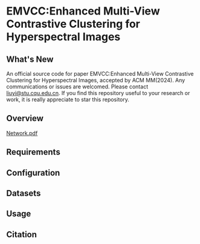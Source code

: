 # EMVCC:Enhanced Multi-View Contrastive Clustering for Hyperspectral Images 

## What's New
An official source code for paper EMVCC:Enhanced Multi-View Contrastive Clustering for Hyperspectral Images, accepted by ACM MM(2024).
Any communications or issues are welcomed. Please contact liuyi@stu.cqu.edu.cn. 
If you find this repository useful to your research or work, it is really appreciate to star this repository.

## Overview
[Network.pdf](https://github.com/user-attachments/files/16400312/Network.png)


## Requirements

## Configuration


## Datasets


## Usage


## Citation
